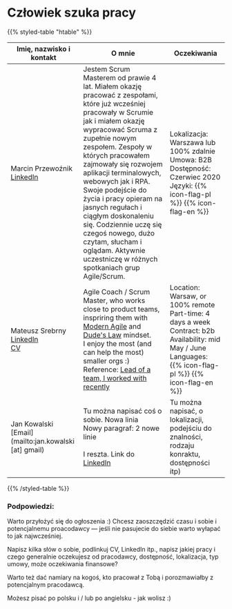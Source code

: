 
# Człowiek szuka pracy 

{{% styled-table "htable" %}}

| Imię, nazwisko i kontakt  | O mnie | Oczekiwania |
| ---        |    ----   | --- |
| Marcin Przewoźnik<br>[LinkedIn](https://www.linkedin.com/in/marcin-przewoznik) | Jestem Scrum Masterem od prawie 4 lat. Miałem okazję pracować z zespołami, które już wcześniej pracowały w Scrumie jak i miałem okazję wypracować Scruma z zupełnie nowym zespołem. Zespoły w których pracowałem zajmowały się rozwojem aplikacji terminalowych, webowych jak i RPA.<br> Swoje podejście do życia i pracy opieram na jasnych regułach i ciągłym doskonaleniu się. Codziennie uczę się czegoś nowego, dużo czytam, słucham i oglądam. Aktywnie uczestniczę w różnych spotkaniach grup Agile/Scrum. | Lokalizacja: Warszawa lub 100% zdalnie <br>Umowa: B2B <br>Dostępność: Czerwiec 2020 <br>Języki: {{% icon-flag-pl %}} {{% icon-flag-en %}}|
| Mateusz Srebrny<br>[LinkedIn](https://pl.linkedin.com/in/mateuszsrebrny)<br>[CV](https://srebrny.net/cv/mateusz_srebrny-cv-and-who-am-I.pdf) | Agile Coach / Scrum Master, who works close to product teams, inspriring them with [Modern Agile](http://modernagile.org) and [Dude's Law](https://twitter.com/YvesHanoulle/status/1025421506107637760/photo/1) mindset.<br> I enjoy the most (and can help the most) smaller orgs :)<br> Reference: [Lead of a team, I worked with recently](https://www.linkedin.com/in/netczuk/) | Location: Warsaw, or 100% remote<br>Part-time: 4 days a week<br> Contract: b2b<br> Availability: mid May / June<br> Languages: {{% icon-flag-pl %}} {{% icon-flag-en %}} |
| Jan Kowalski<br>[Email](mailto:jan.kowalski [at] gmail) | Tu można napisać coś o sobie. Nowa linia <br> Nowy paragraf: 2 nowe linie <br><br>I reszta. Link do [LinkedIn](https://pl.linkedin.com/in/mateuszsrebrny) | Tu można napisać, o lokalizacji, podejściu do znalności, rodzaju konraktu, dostępności itp)

{{% /styled-table %}}

### Podpowiedzi:

Warto przyłożyć się do ogłoszenia :) Chcesz zaoszczędzić czasu i sobie i potencjalnemu proacodawcy — jeśli nie pasujecie do siebie warto wyłapać to jak najwcześniej.

Napisz kilka słów o sobie, podlinkuj CV, LinkedIn itp., napisz jakiej pracy i czego generalnie oczekujesz od pracodawcy, dostępność, lokalizacja, typ umowy, może oczekiwania finansowe?

Warto też dać namiary na kogoś, kto pracował z Tobą i porozmawiałby z potencjalnym pracodawcą.

Możesz pisać po polsku i / lub po angielsku - jak wolisz :)
